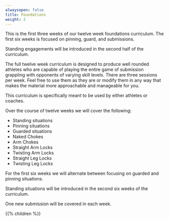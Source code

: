 ```yaml
---
alwaysopen: false
title: Foundations
weight: 2
---
```


This is the first three weeks of our twelve week foundations curriculum. The first six weeks is focused on pinning, guard, and submissions.

Standing engagements will be introduced in the second half of the curriculum.

The full twelve week curriculum is designed to produce well rounded athletes who are capable of playing the entire game of submission grappling with opponents of varying skill levels. There are three sessions per week. Feel free to use them as they are or modify them in any way that makes the material more approachable and manageable for you.

This curriculum is specifically meant to be used by either athletes or coaches.

Over the course of twelve weeks we will cover the following:

* Standing situations
* Pinning situations
* Guarded situations
* Naked Chokes
* Arm Chokes
* Straight Arm Locks
* Twisting Arm Locks
* Straight Leg Locks
* Twisting Leg Locks

For the first six weeks we will alternate between focusing on guarded and pinning situations. 

Standing situations will be introduced in the second six weeks of the curriculum.

One new submission will be covered in each week. 

{{% children %}}